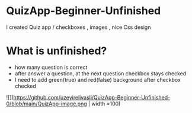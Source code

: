 # QuizApp-Beginner-Unfinished
 I created Quiz app / checkboxes , images , nice Css design
 
 # What is unfinished?
 - how many question is correct
 - after answer a question, at the next question checkbox stays checked
 - I need to add green(true) and red(false) background after checkbox checked
 
 ![](https://github.com/uzeyirelivasli/QuizApp-Beginner-Unfinished-0/blob/main/QuizApp-image.png | width =100)
